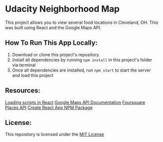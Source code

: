 # Udacity Neighborhood Map

This project allows you to view several food locations in Cleveland, OH. This was built using React and the Google Maps API.

## How To Run This App Locally:

1. Download or clone this project's repository.
2. Install all dependencies by running `npm install` in this project's folder via terminal
3. Once all dependencies are installed, run `npm start` to start the server and load this project

## Resources:

[Loading scripts in React](https://stackoverflow.com/questions/42847126/script-load-in-react)
[Google Maps API Documentation](https://developers.google.com/maps/documentation/javascript/tutorial)
[Foursquare Places API](https://developer.foursquare.com/places-api)
[Create React App NPM Package](https://www.npmjs.com/package/create-react-app)

## License:

This repository is licensed under the [MIT License](https://opensource.org/licenses/MIT)
